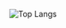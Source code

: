 ![Top Langs](https://github-readme-stats.vercel.app/api/top-langs/?username=andrearichichi&layout=compact&theme=dark)
